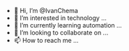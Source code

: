 - 👋 Hi, I’m @IvanChema
- 👀 I’m interested in technology ...
- 🌱 I’m currently learning automation ...
- 💞️ I’m looking to collaborate on ...
- 📫 How to reach me ...

<!---
IvanChema/IvanChema is a ✨ special ✨ repository because its `README.md` (this file) appears on your GitHub profile.
You can click the Preview link to take a look at your changes.
--->
